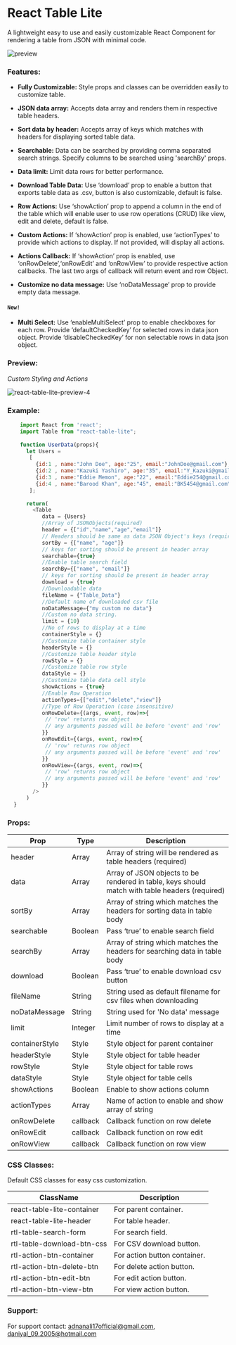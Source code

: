 # React Table Lite

A lightweight easy to use and easily customizable React Component for rendering a table from JSON with minimal code.

<img src="https://s8.gifyu.com/images/rtl-animated-1.gif" alt="preview" />

### Features:

 - **Fully Customizable:**
    Style props and classes can be overridden easily to customize table.

 - **JSON data array:**
    Accepts data array and renders them in respective table headers.
    
 - **Sort data by header:**
    Accepts array of keys which matches with headers for displaying sorted table data.    

 - **Searchable:**
    Data can be searched by providing comma separated search strings. Specify columns to be searched using 'searchBy' props. 

 - **Data limit:**
    Limit data rows for better performance.

 - **Download Table Data:**
    Use ‘download’ prop to enable a button that exports table data as .csv, button is also customizable, default is false.

- **Row Actions:**
    Use ‘showAction’ prop to append a column in the end of the table which will enable user to use row operations (CRUD) like view, edit and delete, default is false.

- **Custom Actions:**
    If ‘showAction’ prop is enabled, use ‘actionTypes’ to provide which actions to display. If not provided, will display all actions.

- **Actions Callback:**
    If ‘showAction’ prop is enabled, use ‘onRowDelete’,‘onRowEdit’ and ‘onRowView’ to provide respective action callbacks. The last two args of callback will return event and row Object.

- **Customize no data message:**
    Use ‘noDataMessage’ prop to provide empty data message.

#### `New!`

- **Multi Select:**
    Use ‘enableMultiSelect’ prop to enable checkboxes for each row. Provide ‘defaultCheckedKey’ for selected rows in data json object.
    Provide ‘disableCheckedKey’ for non selectable rows in data json object.


### Preview:  
 


*Custom Styling and Actions*

<img src="https://1hunqa.dm.files.1drv.com/y4mBTaCZHenK-IEH4nut36JXKm0lZlH_IFLXC1ItJ-DnbboszwoEQRfgrRo--0qO51WaU6ulpQPQ9agbuPbhtTGEMVkQn5ngHphLYdX6bi4Hxx4QtPk377RtAu8wMpLlf_Qaa4465ZYBQ1-bihNPh9O5hWP2muTdrcwxrhzzORmPg4-CXMHY-OI7MvPJNa9w6Xm__tRyY5nlC9EJF3rh2rAVQ?width=1258&height=339&cropmode=none" alt="react-table-lite-preview-4" />

### Example:
```js  
    import React from 'react';
    import Table from "react-table-lite";
    
    function UserData(props){
      let Users = 
       [
         {id:1 , name:"John Doe", age:"25", email:"JohnDoe@gmail.com"},
         {id:2 , name:"Kazuki Yashiro", age:"35", email:"Y_Kazuki@gmail.com"},
         {id:3 , name:"Eddie Memon", age:"22", email:"Eddie254@gmail.com"},
         {id:4 , name:"Barood Khan", age:"45", email:"BK5454@gmail.com"},
       ];
	
      return(
        <Table
           data = {Users}		
           //Array of JSONObjects(required)
           header = {["id","name","age","email"]}  
           // Headers should be same as data JSON Object's keys (required)
           sortBy = {["name", "age"]}
           // keys for sorting should be present in header array
           searchable={true}
           //Enable table search field
           searchBy={["name", "email"]}
           // keys for sorting should be present in header array
           download = {true}
           //Downloadable data 
           fileName = {"Table_Data"}
           //Default name of downloaded csv file
           noDataMessage={"my custom no data"}
           //Custom no data string.            
           limit = {10}
           //No of rows to display at a time
           containerStyle = {}
           //Customize table container style           
           headerStyle = {}
           //Customize table header style
           rowStyle = {}
           //Customize table row style
           dataStyle = {}
           //Customize table data cell style
           showActions = {true}
           //Enable Row Operation
           actionTypes={["edit","delete","view"]} 
           //Type of Row Operation (case insensitive)
           onRowDelete={(args, event, row)=>{
            // 'row' returns row object
            // any arguments passed will be before 'event' and 'row'
           }}
           onRowEdit={(args, event, row)=>{
            // 'row' returns row object
            // any arguments passed will be before 'event' and 'row'
           }}
           onRowView={(args, event, row)=>{
            // 'row' returns row object
            // any arguments passed will be before 'event' and 'row'
           }}
        />
      )
  }
```
### Props:
Prop | Type | Description
---- | ---- | ----
header      | Array | Array of string will be rendered as table headers (required)|
data        | Array | Array of JSON objects to be rendered in table, keys should match with table headers (required)|
sortBy      | Array | Array of string which matches the headers for sorting data in table body |
searchable  | Boolean | Pass ‘true’ to enable search field |
searchBy    | Array | Array of string which matches the headers for searching data in table body |
download    | Boolean | Pass ‘true’ to enable download csv button |
fileName    | String | String used as default filename for csv files when downloading 
noDataMessage   | String | String used for 'No data' message
limit       | Integer | Limit number of rows to display at a time
containerStyle | Style  | Style object for parent container
headerStyle | Style  | Style object for table header
rowStyle    | Style  | Style object for table rows
dataStyle   | Style  | Style object for table cells
showActions | Boolean | Enable to show actions column
actionTypes | Array | Name of action to enable and show array of string
onRowDelete | callback | Callback function on row delete
onRowEdit   | callback | Callback function on row edit
onRowView   | callback | Callback function on row view

### CSS Classes:

Default CSS classes for easy css customization.

ClassName | Description
---- | ----
react-table-lite-container | For parent container. 
react-table-lite-header    | For table header. 
rtl-table-search-form      | For search field. 
rtl-table-download-btn-css | For CSV download button. 
rtl-action-btn-container   | For action button container.
rtl-action-btn-delete-btn  | For delete action button. 
rtl-action-btn-edit-btn    | For edit action button.
rtl-action-btn-view-btn    | For view action button.
 

### Support:  
For support contact: adnanali17official@gmail.com, daniyal_09.2005@hotmail.com
